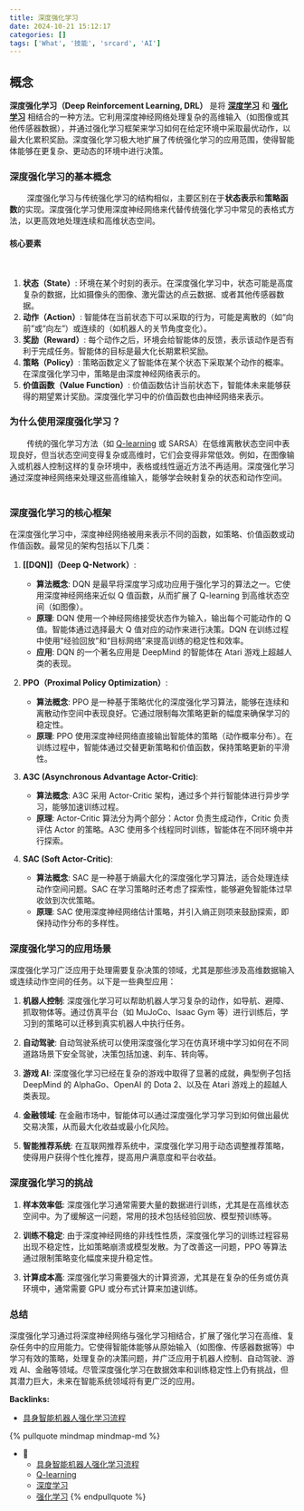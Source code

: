```yaml
---
title: 深度强化学习
date: 2024-10-21 15:12:17
categories: []
tags: ['What', '技能', 'srcard', 'AI']
---
```

  
  
## 概念

  
**深度强化学习（Deep Reinforcement Learning, DRL）** 是将 **[深度学习](../f73bfa22fa41a750b86dbbf00f115c1aee76a24c)** 和 **[强化学习](../689f27ebabe459360038ee0e75643af26f2e718a)** 相结合的一种方法。它利用深度神经网络处理复杂的高维输入（如图像或其他传感器数据），并通过强化学习框架来学习如何在给定环境中采取最优动作，以最大化累积奖励。深度强化学习极大地扩展了传统强化学习的应用范围，使得智能体能够在更复杂、更动态的环境中进行决策。
                       
  
### 深度强化学习的基本概念

                     
深度强化学习与传统强化学习的结构相似，主要区别在于**状态表示**和**策略函数**的实现。深度强化学习使用深度神经网络来代替传统强化学习中常见的表格式方法，以更高效地处理连续和高维状态空间。
                       
  
#### 核心要素

                     
1. **状态（State）**: 环境在某个时刻的表示。在深度强化学习中，状态可能是高度复杂的数据，比如摄像头的图像、激光雷达的点云数据、或者其他传感器数据。
                        
2. **动作（Action）**: 智能体在当前状态下可以采取的行为，可能是离散的（如“向前”或“向左”）或连续的（如机器人的关节角度变化）。
                     
3. **奖励（Reward）**: 每个动作之后，环境会给智能体的反馈，表示该动作是否有利于完成任务。智能体的目标是最大化长期累积奖励。
                     
4. **策略（Policy）**: 策略函数定义了智能体在某个状态下采取某个动作的概率。在深度强化学习中，策略是由深度神经网络表示的。
                     
5. **价值函数（Value Function）**: 价值函数估计当前状态下，智能体未来能够获得的期望累计奖励。深度强化学习中的价值函数也由神经网络来表示。
                       
  
### 为什么使用深度强化学习？

                     
传统的强化学习方法（如 [Q-learning](../9bc9a7485650f095deaae9b54954ff069f4b967c) 或 SARSA）在低维离散状态空间中表现良好，但当状态空间变得复杂或高维时，它们会变得非常低效。例如，在图像输入或机器人控制这样的复杂环境中，表格或线性逼近方法不再适用。深度强化学习通过深度神经网络来处理这些高维输入，能够学会映射复杂的状态和动作空间。
                       
  
### 深度强化学习的核心框架

  
在深度强化学习中，深度神经网络被用来表示不同的函数，如策略、价值函数或动作值函数。最常见的架构包括以下几类：
  
1. **[[DQN]]（Deep Q-Network）**:  
   - **算法概念**: DQN 是最早将深度学习成功应用于强化学习的算法之一。它使用深度神经网络来近似 Q 值函数，从而扩展了 Q-learning 到高维状态空间（如图像）。
   - **原理**: DQN 使用一个神经网络接受状态作为输入，输出每个可能动作的 Q 值。智能体通过选择最大 Q 值对应的动作来进行决策。DQN 在训练过程中使用“经验回放”和“目标网络”来提高训练的稳定性和效率。
   - **应用**: DQN 的一个著名应用是 DeepMind 的智能体在 Atari 游戏上超越人类的表现。
  
2. **PPO（Proximal Policy Optimization）**:
   - **算法概念**: PPO 是一种基于策略优化的深度强化学习算法，能够在连续和离散动作空间中表现良好。它通过限制每次策略更新的幅度来确保学习的稳定性。
   - **原理**: PPO 使用深度神经网络直接输出智能体的策略（动作概率分布）。在训练过程中，智能体通过交替更新策略和价值函数，保持策略更新的平滑性。
  
3. **A3C (Asynchronous Advantage Actor-Critic)**:
   - **算法概念**: A3C 采用 Actor-Critic 架构，通过多个并行智能体进行异步学习，能够加速训练过程。
   - **原理**: Actor-Critic 算法分为两个部分：Actor 负责生成动作，Critic 负责评估 Actor 的策略。A3C 使用多个线程同时训练，智能体在不同环境中并行探索。
   
4. **SAC (Soft Actor-Critic)**:
   - **算法概念**: SAC 是一种基于熵最大化的深度强化学习算法，适合处理连续动作空间问题。SAC 在学习策略时还考虑了探索性，能够避免智能体过早收敛到次优策略。
   - **原理**: SAC 使用深度神经网络估计策略，并引入熵正则项来鼓励探索，即保持动作分布的多样性。
     
  
### 深度强化学习的应用场景

  
深度强化学习广泛应用于处理需要复杂决策的领域，尤其是那些涉及高维数据输入或连续动作空间的任务。以下是一些典型应用：
  
1. **机器人控制**: 深度强化学习可以帮助机器人学习复杂的动作，如导航、避障、抓取物体等。通过仿真平台（如 MuJoCo、Isaac Gym 等）进行训练后，学习到的策略可以迁移到真实机器人中执行任务。
  
2. **自动驾驶**: 自动驾驶系统可以使用深度强化学习在仿真环境中学习如何在不同道路场景下安全驾驶，决策包括加速、刹车、转向等。
  
3. **游戏 AI**: 深度强化学习已经在复杂的游戏中取得了显著的成就，典型例子包括 DeepMind 的 AlphaGo、OpenAI 的 Dota 2、以及在 Atari 游戏上的超越人类表现。
  
4. **金融领域**: 在金融市场中，智能体可以通过深度强化学习学习到如何做出最优交易决策，从而最大化收益或最小化风险。
  
5. **智能推荐系统**: 在互联网推荐系统中，深度强化学习用于动态调整推荐策略，使得用户获得个性化推荐，提高用户满意度和平台收益。
    
  
### 深度强化学习的挑战

  
1. **样本效率低**: 深度强化学习通常需要大量的数据进行训练，尤其是在高维状态空间中。为了缓解这一问题，常用的技术包括经验回放、模型预训练等。
  
2. **训练不稳定**: 由于深度神经网络的非线性性质，深度强化学习的训练过程容易出现不稳定性，比如策略崩溃或模型发散。为了改善这一问题，PPO 等算法通过限制策略变化幅度来提升稳定性。
  
3. **计算成本高**: 深度强化学习需要强大的计算资源，尤其是在复杂的任务或仿真环境中，通常需要 GPU 或分布式计算来加速训练。
    
  
### 总结

  
深度强化学习通过将深度神经网络与强化学习相结合，扩展了强化学习在高维、复杂任务中的应用能力。它使得智能体能够从原始输入（如图像、传感器数据等）中学习有效的策略，处理复杂的决策问题，并广泛应用于机器人控制、自动驾驶、游戏 AI、金融等领域。尽管深度强化学习在数据效率和训练稳定性上仍有挑战，但其潜力巨大，未来在智能系统领域将有更广泛的应用。


**Backlinks:**

- [具身智能机器人强化学习流程](../eae48e333decc89b2d7694211309b582a3a53702)

{% pullquote mindmap mindmap-md %}
- 🔵
  - [具身智能机器人强化学习流程](../eae48e333decc89b2d7694211309b582a3a53702)
  - [Q-learning](../9bc9a7485650f095deaae9b54954ff069f4b967c)
  - [深度学习](../f73bfa22fa41a750b86dbbf00f115c1aee76a24c)
  - [强化学习](../689f27ebabe459360038ee0e75643af26f2e718a)
{% endpullquote %}